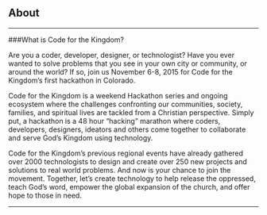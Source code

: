 ﻿## <i class="icon fa-info-circle"></i> <b>About</b>
---

###What is Code for the Kingdom?

Are you a coder, developer, designer, or technologist? Have you ever wanted to solve problems that you see in your own city or community, or around the world? If so, join us November 6-8, 2015 for Code for the Kingdom’s first hackathon in Colorado.

Code for the Kingdom is a weekend Hackathon series and ongoing ecosystem where the challenges confronting our communities, society, families, and spiritual lives are tackled from a Christian perspective. Simply put, a hackathon is a 48 hour “hacking” marathon where coders, developers, designers, ideators and others come together to collaborate and serve God’s Kingdom using technology.

Code for the Kingdom’s previous regional events have already gathered over 2000 technologists to design and create over 250 new projects and solutions to real world problems. And now is your chance to join the movement. Together, let’s create technology to help release the oppressed, teach God’s word, empower the global expansion of the church, and offer hope to those in need.

<hr/>


